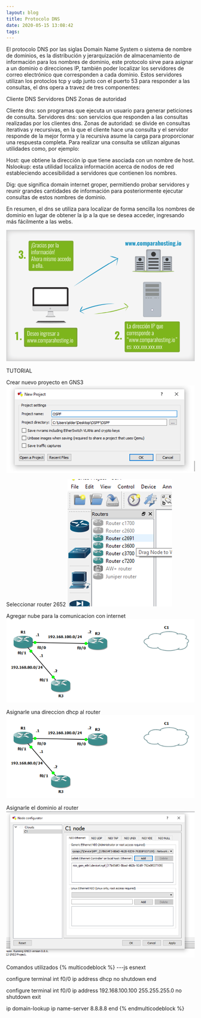 ```yaml
---
layout: blog
title: Protocolo DNS
date: 2020-05-15 13:08:42
tags:
---
```

El protocolo DNS por las siglas Domain Name System o sistema de nombre de dominios, es la distribución y jerarquización de almacenamiento de información para los nombres de dominio, este protocolo sirve para asignar a un dominio o direcciones IP, también poder localizar los servidores de correo electrónico que corresponden a cada dominio.
Estos servidores utilizan los protoclos tcp y udp junto con el puerto 53 para responder a las consultas, el dns opera a travez de tres componentes:

Cliente DNS
Servidores DNS
Zonas de autoridad

Cliente dns: son programas que ejecuta un usuario para generar peticiones de consulta.
Servidores dns: son servicios que responden a las consultas realizadas por los clientes dns.
Zonas de autoridad: se divide en consultas iterativas y recursivas, en la que el cliente hace una consulta y el servidor responde de la mejor forma y la recursiva asume la carga para proporcionar una respuesta completa.
Para realizar una consulta se utilizan algunas utilidades como, por ejemplo:

Host: que obtiene la dirección ip que tiene asociada con un nombre de host.
Nslookup: esta utilidad localiza información acerca de nodos de red estableciendo accesibilidad a servidores que contienen los nombres.

Dig: que significa domain internet groper, permitiendo probar servidores y reunir grandes cantidades de información para posteriormente ejecutar consultas de estos nombres de dominio.

En resumen, el dns se utiliza para localizar de forma sencilla los nombres de dominio en lugar de obtener la ip a la que se desea acceder, ingresando más fácilmente a las webs.

![](Protocolo-DNS/como-funciona-dns.png)


TUTORIAL

Crear nuevo proyecto en GNS3
![](Protocolo-DNS/1.png)


Seleccionar router 2652
![](Protocolo-DNS/2.png)


Agregar nube para la comunicacion con internet
![](Protocolo-DNS/3.png)

Asignarle una direccion dhcp al router 
![](Protocolo-DNS/3.png)

Asignarle el dominio al router
![](Protocolo-DNS/4.png)


Comandos utilizados
{% multicodeblock %}
---js esnext

configure terminal
int f0/0
ip address dhcp
no shutdown
end

configure terminal
int f0/0
ip address 192.168.100.100 255.255.255.0
no shutdown
exit


ip domain-lookup
ip name-server 8.8.8.8
end
{% endmulticodeblock %}
